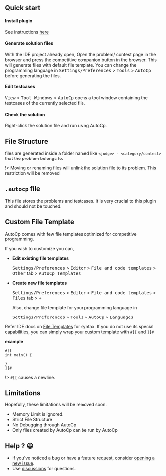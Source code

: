 ## Quick start

#### Install plugin

See instructions [here](installation.md)

#### Generate solution files

With the IDE project already open, Open the problem/ contest page in the browser and press the competitive companion
button in the browser. This will generate files with default file template. You can change the programming language
in <kbd>Settings/Preferences</kbd> > <kbd>Tools</kbd> > <kbd>AutoCp</kbd> before generating the files.

#### Edit testcases

<kbd>View</kbd> > <kbd>Tool Windows</kbd> > <kbd>AutoCp</kbd> opens a tool window containing the testcases of the
currently selected file.

#### Check the solution

Right-click the solution file and run using AutoCp.

## File Structure

files are generated inside a folder named like ```<judge> - <category/contest>``` that the problem belongs to.

!> Moving or renaming files will unlink the solution file to its problem. This restriction will be removed

## ```.autocp``` file

This file stores the problems and testcases. It is very crucial to this plugin and should not be touched.

## Custom File Template

AutoCp comes with few file templates optimized for competitive programming.

If you wish to customize you can,

- __Edit existing file templates__

  <kbd>Settings/Preferences</kbd> > <kbd>Editor</kbd> > <kbd>File and code templates</kbd> > <kbd>Other</kbd>
  tab > <kbd>AutoCp Templates</kbd>

- __Create new file templates__

  <kbd>Settings/Preferences</kbd> > <kbd>Editor</kbd> > <kbd>File and code templates</kbd> > <kbd>Files</kbd>
  tab > <kbd>+</kbd>

  Also, change file template for your programming language in

  <kbd>Settings/Preferences</kbd> > <kbd>Tools</kbd> > <kbd>AutoCp</kbd> > <kbd>Languages</kbd>

Refer IDE docs on [File Templates](https://www.jetbrains.com/help/clion/settings-file-and-code-templates.html) for
syntax. If you do not use its special capabilities, you can simply wrap your custom template with ```#[[```
and ```]]#```

__example__

```
#[[
int main() {
    
}
]]#
```

!> ```#[[``` causes a newline.

## Limitations

Hopefully, these limitations will be removed soon.

- Memory Limit is ignored.
- Strict File Structure
- No Debugging through AutoCp
- Only files created by AutoCp can be run by AutoCp

## Help ? 😀

- If you've noticed a bug or have a feature request,
  consider [opening a new issue](https://github.com/Pushpavel/AutoCp/issues/new/choose).
- Use [discussions](https://github.com/Pushpavel/AutoCp/discussions) for questions.

